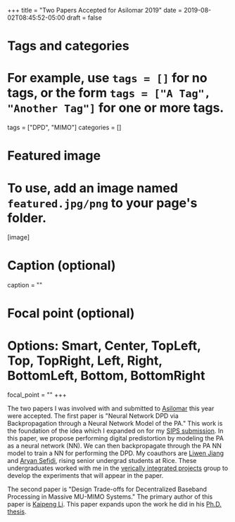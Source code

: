 +++
title = "Two Papers Accepted for Asilomar 2019"
date = 2019-08-02T08:45:52-05:00
draft = false

# Tags and categories
# For example, use `tags = []` for no tags, or the form `tags = ["A Tag", "Another Tag"]` for one or more tags.
tags = ["DPD", "MIMO"]
categories = []

# Featured image
# To use, add an image named `featured.jpg/png` to your page's folder. 
[image]
  # Caption (optional)
  caption = ""

  # Focal point (optional)
  # Options: Smart, Center, TopLeft, Top, TopRight, Left, Right, BottomLeft, Bottom, BottomRight
  focal_point = ""
+++

The two papers I was involved with and submitted to [Asilomar](https://www.asilomarsscconf.org/) this year were accepted. The first paper is "Neural Network DPD via Backpropagation through a Neural Network Model of the PA." This work is the foundation of the idea which I expanded on for my [SIPS submission](https://arxiv.org/abs/1907.00766). In this paper, we propose performing digital predistortion by modeling the PA as a neural network (NN). We can then backpropagate through the PA NN model to train a NN for performing the DPD. My coauthors are [Liwen Jiang](https://www.linkedin.com/in/liwenjiang/) and [Aryan Sefidi](https://www.linkedin.com/in/aryan-sefidi/), rising senior undergrad students at Rice. These undergraduates worked with me in the [verically integrated projects](http://cavallaro.rice.edu/vip-group/) group to develop the experiments that will appear in the paper. 

The second paper is "Design Trade-offs for Decentralized Baseband Processing in Massive MU-MIMO Systems." The primary author of this paper is [Kaipeng Li](http://kl33.blogs.rice.edu/). This paper expands upon the work he did in his [Ph.D. thesis](https://scholarship.rice.edu/bitstream/handle/1911/105428/LI-DOCUMENT-2019.pdf?sequence=1&isAllowed=y). 
